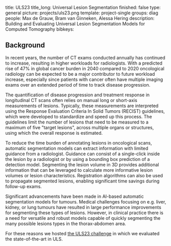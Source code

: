 title: ULS23
title_long: Universal Lesion Segmentation
finished: false
type: general
picture: projects/uls23.png
template: project-single
groups: diag
people: Max de Grauw, Bram van Ginneken, Alessa Hering
description: Building and Evaluating Universal Lesion Segmentation Models for Computed Tomography
bibkeys: 

## Background

In recent years, the number of CT exams conducted annually has continued to increase, resulting in higher workloads for radiologists. With a predicted rise of 47% in global cancer burden in 2040 compared to 2020 oncological radiology can be expected to be a major contributor to future workload increase, especially since patients with cancer often have multiple imaging exams over an extended period of time to track disease progression.

The quantification of disease progression and treatment response in longitudinal CT scans often relies on manual long or short-axis measurements of lesions. Typically, these measurements are interpreted using the Response Evaluation Criteria In Solid Tumors (RECIST) guidelines, which were developed to standardize and speed up this process. The guidelines limit the number of lesions that need to be measured to a maximum of five "target lesions", across multiple organs or structures, using which the overall response is estimated.

To reduce the time burden of annotating lesions in oncological scans, automatic segmentation models can extract information with limited guidance from a radiologist. Guidance can consist of a single-click inside the lesion by a radiologist or by using a bounding box prediction of a detection model. Segmenting the lesion volume in 3D provides additional information that can be leveraged to calculate more informative lesion volumes or lesion characteristics. Registration algorithms can also be used to propagate segmented lesions, enabling significant time savings during follow-up exams.

Significant advancements have been made in AI-based automatic segmentation models for tumours. Medical challenges focusing on e.g. liver, kidney, or lung tumours have resulted in large performance improvements for segmenting these types of lesions. However, in clinical practice there is a need for versatile and robust models capable of quickly segmenting the many possible lesions types in the thorax-abdomen area. 

For these reasons we hosted [the ULS23 challenge](https://uls23.grand-challenge.org/) in which we evaluated the state-of-the-art in ULS. 
